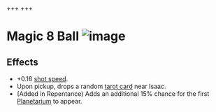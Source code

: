 +++
+++

 # Magic 8 Ball ![image](/image/Magic_8_Ball.png) 

Effects
---------


* +0.16 [shot speed](/wiki/Shot_speed "Shot speed").
* Upon pickup, drops a random [tarot card](/wiki/Tarot_card "Tarot card") near Isaac.
* (Added in Repentance) Adds an additional 15% chance for the first [Planetarium](/wiki/Planetarium "Planetarium") to appear.


